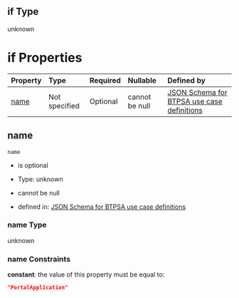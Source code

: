 ## if Type

unknown

# if Properties

| Property      | Type          | Required | Nullable       | Defined by                                                                                                                                                                                                        |
| :------------ | :------------ | :------- | :------------- | :---------------------------------------------------------------------------------------------------------------------------------------------------------------------------------------------------------------- |
| [name](#name) | Not specified | Optional | cannot be null | [JSON Schema for BTPSA use case definitions](btpsa-usecase-properties-services-items-allof-2-then-allof-37-if-properties-name.md "undefined#/properties/services/items/allOf/2/then/allOf/37/if/properties/name") |

## name



`name`

*   is optional

*   Type: unknown

*   cannot be null

*   defined in: [JSON Schema for BTPSA use case definitions](btpsa-usecase-properties-services-items-allof-2-then-allof-37-if-properties-name.md "undefined#/properties/services/items/allOf/2/then/allOf/37/if/properties/name")

### name Type

unknown

### name Constraints

**constant**: the value of this property must be equal to:

```json
"PortalApplication"
```

